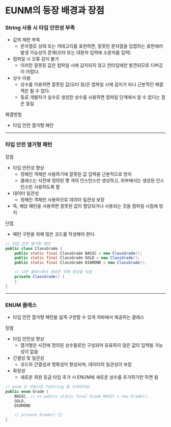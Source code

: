 EUNM의 등장 배경과 장점
===

### String 사용 시 타입 안전성 부족

- 값의 제한 부족
    - 문자열로 상태 또는 카테고리를 표현하면, 잘못된 문자열을 입렵하는 휴먼에러 발생 가능성이 존재(오타 또는 대문자 입력에 소문자를 입력)
- 컴파일 시 오류 감지 불가
    - 이러한 잘못된 값은 컴파일 시에 감지되지 않고 런타임에만 발견되므로 디버깅이 어렵다.
- 상수 이용
    - 상수를 이용하면 잘못된 값(오타 등)은 컴파일 시에 감지가 되나 근본적인 해결책은 될 수 없다.
    - 동료 개발자가 실수로 생성한 상수를 사용하면 컴파일 단계에서 알 수 없다는 점은 동일

해결방법

- 타입 안전 열거형 패턴

---

### 타입 안전 열거형 패턴

장점

- 타입 안전성 향상
    - 정해진 객체만 사용하기에 잘못된 값 입력을 근본적으로 방지
    - 클래스는 사전에 정의된 몇 개의 인스턴스만 생성하고, 외부에서는 생성된 인스턴스만 사용하도록 함
- 데이터 일관성
    - 정해진 객체만 사용하므로 데이터 일관성 보장
- 즉, 해당 패턴을 사용하면 잘못된 값이 할당되거나 사용되는 것을 컴파일 시점에 방지

단점

- 패턴 구현을 위해 많은 코드를 작성해야 한다.

```java
// 타입 안전 열거형 패턴
public class ClassGrade {
	public static final ClassGrade BASIC = new ClassGrade();
	public static final ClassGrade GOLD = new ClassGrade();
	public static final ClassGrade DIAMOND = new ClassGrade();

	// 다른 클래스에서 새로운 객체 생성을 막음
	private ClassGrade() {
	}
}

```

---

### ENUM 클래스

- 타입 안전 열거형 패턴을 쉽게 구현할 수 있게 자바에서 제공하는 클래스

장점

- 타입 안전성 향상
    - 열거형은 사전에 정의된 상수들로만 구성되어 유효하지 않은 값이 입력될 가능성이 없음
- 간결성 및 일관성
    - 코드의 간결성과 명확성이 향상되며, 데이터의 일관성이 보장
- 확장성
    - 새로운 회원 등급 타입 추가 시 ENUM에 새로운 상수를 추가하기만 하면 됨

```java
// enum 은 자동으로 ToString 을 오버라이딩
public enum Grade {
	BASIC, // == public static final Grade BASIC = new Grade();
	GOLD,
	DIAMOND

	// private Grade() {}
}

```